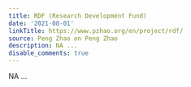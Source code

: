 ```yaml
---
title: RDF (Research Development Fund)
date: '2021-08-01'
linkTitle: https://www.pzhao.org/en/project/rdf/
source: Peng Zhao on Peng Zhao
description: NA ...
disable_comments: true
---
```

NA ...